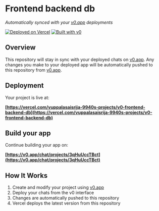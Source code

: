 # Frontend backend db

*Automatically synced with your [v0.app](https://v0.app) deployments*

[![Deployed on Vercel](https://img.shields.io/badge/Deployed%20on-Vercel-black?style=for-the-badge&logo=vercel)](https://vercel.com/vuppalasaisrija-9940s-projects/v0-frontend-backend-db)
[![Built with v0](https://img.shields.io/badge/Built%20with-v0.app-black?style=for-the-badge)](https://v0.app/chat/projects/3qHuUccTBct)

## Overview

This repository will stay in sync with your deployed chats on [v0.app](https://v0.app).
Any changes you make to your deployed app will be automatically pushed to this repository from [v0.app](https://v0.app).

## Deployment

Your project is live at:

**[https://vercel.com/vuppalasaisrija-9940s-projects/v0-frontend-backend-db](https://vercel.com/vuppalasaisrija-9940s-projects/v0-frontend-backend-db)**

## Build your app

Continue building your app on:

**[https://v0.app/chat/projects/3qHuUccTBct](https://v0.app/chat/projects/3qHuUccTBct)**

## How It Works

1. Create and modify your project using [v0.app](https://v0.app)
2. Deploy your chats from the v0 interface
3. Changes are automatically pushed to this repository
4. Vercel deploys the latest version from this repository
